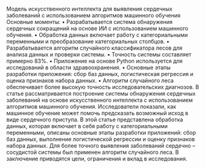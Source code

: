 Модель искусственного интеллекта для выявления сердечных заболеваний с использованием алгоритмов машинного обучения
Основные моменты:
• Разрабатывается система обнаружения сердечных сокращений на основе ИИ с использованием машинного обучения.
• Обработка данных включает работу с категориальными переменными и преобразование категориальных столбцов.
• Разрабатывается алгоритм случайного классификатора лесов для анализа данных и проверки системы.
• Точность системы составляет примерно 83%.
• Приложение на основе Python используется для исследований в области здравоохранения.
• Основные этапы разработки приложения: сбор баз данных, логистическая регрессия и оценка признаков набора данных.
• Алгоритм случайного леса обеспечивает более высокую точность исследовательских диагнозов.
В статье рассматривается построение системы обнаружения сердечных заболеваний на основе искусственного интеллекта с использованием алгоритмов машинного обучения. Исследователи показали, как машинное обучение может помочь предсказать возможный исход в виде сердечного приступа. В этой статье представлена обработка данных, которая включает в себя работу с категориальными переменными, описаны основные этапы разработки приложений: сбор баз данных, выполнение логистической регрессии и оценку признаков набора данных. Для более точного выявления заболеваний сердечно – сосудистой системы был применен алгоритм случайного леса. В заключение приводятся цели, ограничения и вклад в исследования.

